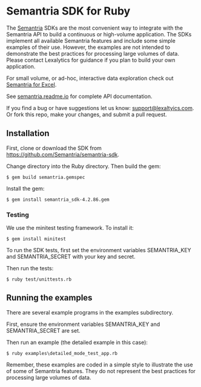 # Semantria SDK for Ruby

The [Semantria](https://www.lexalytics.com/semantria) SDKs are the most convenient way to integrate with the Semantria API to build a continuous or high-volume application. The SDKs implement all available Semantria features and include some simple examples of their use. However, the examples are not intended to demonstrate the best practices for processing large volumes of data. Please contact Lexalytics for guidance if you plan to build your own application.

For small volume, or ad-hoc, interactive data exploration check out [Semantria for Excel](https://www.lexalytics.com/semantria/excel).

See [semantria.readme.io](https://semantria.readme.io/docs/) for complete API documentation.

If you find a bug or have suggestions let us know: support@lexaltyics.com. Or fork this repo, make your changes, and submit a pull request.

## Installation

First, clone or download the SDK from https://github.com/Semantria/semantria-sdk.

Change directory into the Ruby directory. Then build the gem:

    $ gem build semantria.gemspec

Install the gem:

    $ gem install semantria_sdk-4.2.86.gem


### Testing

We use the minitest testing framework. To install it:

    $ gem install minitest

To run the SDK tests, first set the environment variables SEMANTRIA\_KEY and SEMANTRIA\_SECRET with your key and secret.

Then run the tests:

    $ ruby test/unittests.rb

## Running the examples

There are several example programs in the examples subdirectory.

First, ensure the environment variables SEMANTRIA\_KEY and SEMANTRIA\_SECRET are set.

Then run an example (the detailed example in this case):

    $ ruby examples\detailed_mode_test_app.rb

Remember, these examples are coded in a simple style to illustrate the use of some of Semantria features. They do not represent the best practices for processing large volumes of data.

